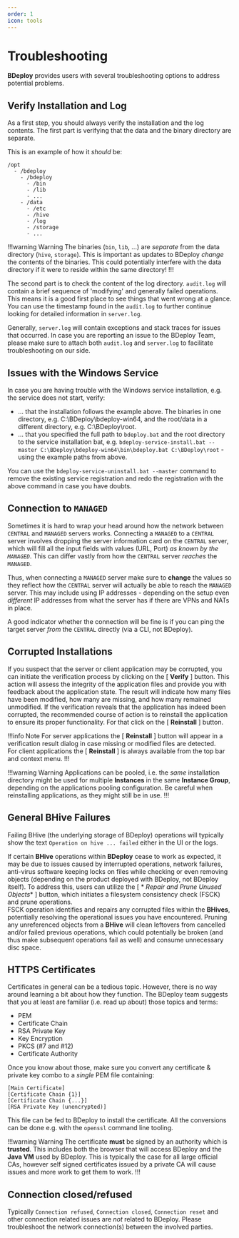 ```yaml
---
order: 1
icon: tools
---
```


# Troubleshooting

**BDeploy** provides users with several troubleshooting options to address potential problems.

## Verify Installation and Log

As a first step, you should always verify the installation and the log contents. The first part is verifying that the
data and the binary directory are separate.

This is an example of how it *should* be:

```
/opt
  - /bdeploy
    - /bdeploy
      - /bin
      - /lib
      - ...
    - /data
      - /etc
      - /hive
      - /log
      - /storage
      - ...
```

!!!warning Warning
The binaries (`bin`, `lib`, ...) are *separate* from the data directory (`hive`, `storage`). This is important as
updates to BDeploy *change* the contents of the binaries. This could potentially interfere with the data directory if it were to reside within the same directory!
!!!

The second part is to check the content of the log directory. `audit.log` will contain a brief sequence of 'modifying'
and generally failed operations. This means it is a good first place to see things that went wrong at a glance. You can
use the timestamp found in the `audit.log` to further continue looking for detailed information in `server.log`.

Generally, `server.log` will contain exceptions and stack traces for issues that occurred. In case you are reporting an
issue to the BDeploy Team, please make sure to attach both `audit.log` and `server.log` to facilitate troubleshooting on
our side.

## Issues with the Windows Service

In case you are having trouble with the Windows service installation, e.g. the service does not start, verify:

* ... that the installation follows the example above. The binaries in one directory, e.g. C:\BDeploy\bdeploy-win64, and
  the root/data in a different directory, e.g. C:\BDeploy\root.
* ... that you specified the full path to `bdeploy.bat` and the root directory to the service installation bat,
  e.g. `bdeploy-service-install.bat --master C:\BDeploy\bdeploy-win64\bin\bdeploy.bat C:\BDeploy\root` - using the
  example paths from above.

You can use the `bdeploy-service-uninstall.bat --master` command to remove the existing service registration and redo
the registration with the above command in case you have doubts.

## Connection to `MANAGED`

Sometimes it is hard to wrap your head around how the network between `CENTRAL` and `MANAGED` servers works. Connecting
a `MANAGED` to a `CENTRAL` server involves dropping the server information card on the `CENTRAL` server, which will
fill all the input fields with values (URL, Port) *as known by the `MANAGED`*. This can differ vastly from how the
`CENTRAL` server *reaches* the `MANAGED`.

Thus, when connecting a `MANAGED` server make sure to **change** the values so they reflect how the `CENTRAL`
server will actually be able to reach the `MANAGED` server. This may include using IP addresses - depending on the setup
even *different* IP addresses from what the server has if there are VPNs and NATs in place.

A good indicator whether the connection will be fine is if you can ping the target server *from* the `CENTRAL`
directly (via a CLI, not BDeploy).

## Corrupted Installations

If you suspect that the server or client application may be corrupted, you can initiate the verification process by clicking on the [ **Verify** ] button. This action will assess the integrity of the application files and provide you with feedback about the application state. The result will indicate how many files have been modified, how many are missing, and how many remained unmodified. If the verification reveals that the application has indeed been corrupted, the recommended course of action is to reinstall the application to ensure its proper functionality. For that click on the [ **Reinstall** ] button.

!!!info Note
For server applications the [ **Reinstall** ] button will appear in a verification result dialog in case missing or modified files are detected.  
For client applications the [ **Reinstall** ] is always available from the top bar and context menu.
!!!

!!!warning Warning
Applications can be pooled, i.e. the _same_ installation directory might be used for multiple **Instances** in the same **Instance Group**, depending on the applications pooling configuration. Be careful when reinstalling applications, as they might still be in use.
!!!

## General BHive Failures

Failing BHive (the underlying storage of BDeploy) operations will typically show the text `Operation on hive ... failed`
either in the UI or the logs.

If certain **BHive** operations within **BDeploy** cease to work as expected, it may be due to issues caused by
interrupted operations, network failures, anti-virus software keeping locks on files while checking or even removing
objects (depending on the product deployed with BDeploy, not BDeploy itself). To address this, users can utilize the [ *
*Repair and Prune Unused Objects** ] button, which
initiates a filesystem consistency check (FSCK) and prune operations.  
FSCK operation identifies and repairs any corrupted files within the **BHives**, potentially resolving the operational
issues you have encountered.
Pruning any unreferenced objects from a **BHive** will clean leftovers from cancelled and/or failed previous operations,
which could potentially be broken (and thus make subsequent operations fail as well) and consume unnecessary disc space.

## HTTPS Certificates

Certificates in general can be a tedious topic. However, there is no way around learning a bit about how they function.
The BDeploy team suggests that you at least are familiar (i.e. read up about) those topics and terms:

* PEM
* Certificate Chain
* RSA Private Key
* Key Encryption
* PKCS (#7 and #12)
* Certificate Authority

Once you know about those, make sure you convert any certificate & private key combo to a *single* PEM file containing:

```
[Main Certificate]
[Certificate Chain {1}]
[Certificate Chain {...}]
[RSA Private Key (unencrypted)]
```

This file can be fed to BDeploy to install the certificate. All the conversions can be done e.g. with the `openssl` command line tooling.

!!!warning Warning
The certificate **must** be signed by an authority which is **trusted**. This includes both the browser that will access
BDeploy and the **Java VM** used by BDeploy. This is typically the case for all large official CAs, however self signed
certificates issued by a private CA will cause issues and more work to get them to work.
!!!

## Connection closed/refused

Typically `Connection refused`, `Connection closed`, `Connection reset` and other connection related issues are *not*
related to BDeploy. Please troubleshoot the network connection(s) between the involved parties. 